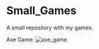 # Small_Games
A small repository with my games.

Axe Game: 
![axe_game](https://user-images.githubusercontent.com/68872614/147860150-a36fdd8d-399d-4a8c-80e2-d359dac6a6fe.png)
